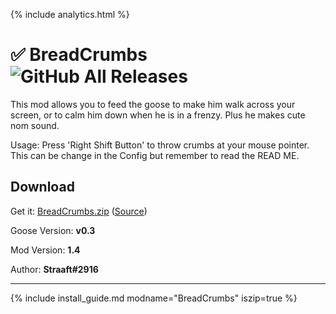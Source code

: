 {% include analytics.html %}

# ✅ BreadCrumbs ![GitHub All Releases](https://img.shields.io/github/downloads/euandeas/GooseMod_BreadCrumbs/total?logo=github)

This mod allows you to feed the goose to make him walk across your screen, or to calm him down when he is in a frenzy. Plus he makes cute nom sound.

Usage: Press 'Right Shift Button' to throw crumbs at your mouse pointer. This can be change in the Config but remember to read the READ ME.

## Download

Get it: [BreadCrumbs.zip](https://github.com/euandeas/GooseMod_BreadCrumbs/releases/tag/1.4)
([Source](https://github.com/euandeas/GooseMod_BreadCrumbs))

Goose Version: **v0.3**

Mod Version: **1.4**

Author: **Straaft#2916**

---

{% include install_guide.md modname="BreadCrumbs" iszip=true %}
